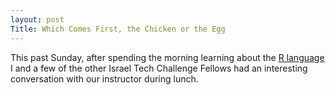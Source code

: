 ```yaml
---
layout: post
Title: Which Comes First, the Chicken or the Egg
---
```


This past Sunday, after spending the morning learning about the [R language](http://www.r-project.org/) I and a few of the other Israel Tech Challenge Fellows had an interesting conversation with our instructor during lunch.
